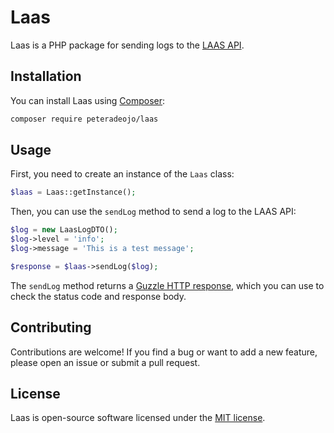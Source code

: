 # Laas

Laas is a PHP package for sending logs to the [LAAS API](https://laas-api-nest.onrender.com/).

## Installation

You can install Laas using [Composer](https://getcomposer.org/):

```bash
composer require peteradeojo/laas
```

## Usage

First, you need to create an instance of the `Laas` class:

```php
$laas = Laas::getInstance();
```

Then, you can use the `sendLog` method to send a log to the LAAS API:

```php
$log = new LaasLogDTO();
$log->level = 'info';
$log->message = 'This is a test message';

$response = $laas->sendLog($log);
```

The `sendLog` method returns a [Guzzle HTTP response](https://docs.guzzlephp.org/en/stable/psr7.html#responses), which you can use to check the status code and response body.

## Contributing

Contributions are welcome! If you find a bug or want to add a new feature, please open an issue or submit a pull request.

## License

Laas is open-source software licensed under the [MIT license](https://opensource.org/licenses/MIT).


